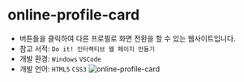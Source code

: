 # online-profile-card
- 버튼들을 클릭하여 다른 프로필로 화면 전환을 할 수 있는 웹사이트입니다.<br>
- 참고 서적: `Do it! 인터랙티브 웹 페이지 만들기`<br>
- 개발 환경: `Windows` `VSCode`<br>
- 개발 언어: `HTML5` `CSS3`
![online-profile-card](https://user-images.githubusercontent.com/60216512/154931447-18d30c9a-9cdb-4889-a7ca-f1e93afd88ec.gif)
